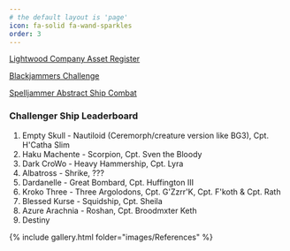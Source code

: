 ```yaml
---
# the default layout is 'page'
icon: fa-solid fa-wand-sparkles
order: 3
---
```


<a href="https://docs.google.com/spreadsheets/d/1CIaxgS18aHleHDCdmJn8PLIbhBMeuvEhB6ZKcBMN6I8/edit?gid=1803116593#gid=1803116593" target="_blank">Lightwood Company Asset Register</a>


<a href="https://docs.google.com/document/d/1Fd2kSfH84MhMMs3iRYlR7j5lPRUgt_HQhExev0Mjq90/edit?tab=t.0" target="_blank">Blackjammers Challenge</a>


<a href="https://docs.google.com/document/d/1SRuJpft1Y7gynH3v6RHCuemqnNRYud_pJkue3m2eEg8/edit?tab=t.0#heading=h.5bk7zan3xig2" target="_blank">Spelljammer Abstract Ship Combat</a>


### Challenger Ship Leaderboard

1. Empty Skull - Nautiloid (Ceremorph/creature version like BG3), Cpt. H'Catha Slim
2. Haku Machente - Scorpion, Cpt. Sven the Bloody
3. Dark CroWo - Heavy Hammership, Cpt. Lyra
4. Albatross - Shrike, ???
5. Dardanelle - Great Bombard, Cpt. Huffington III
6. Kroko Three - Three Argolodons, Cpt. G'Zzrr'K, Cpt. F'koth & Cpt. Rath
7. Blessed Kurse - Squidship, Cpt. Sheila
8. Azure Arachnia - Roshan, Cpt. Broodmxter Keth
9. Destiny


{% include gallery.html folder="images/References" %}